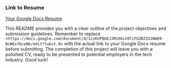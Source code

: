 ### Link to Resume

[Your Google Docs Resume](<https://docs.google.com/document/d/1ziKnP8GEJJRSX6sI0TiFGZBZ2U1NA09-NcW8sf6coNk/edit?tab=t.0>)

This README provides you with a clear outline of the project objectives and submission guidelines. Remember to replace `<https://docs.google.com/document/d/1ziKnP8GEJJRSX6sI0TiFGZBZ2U1NA09-NcW8sf6coNk/edit?tab=t.0>` with the actual link to your Google Docs resume before submitting. The completion of this project will leave you with a polished CV, ready to be presented to potential employers in the tech industry. Good luck!
